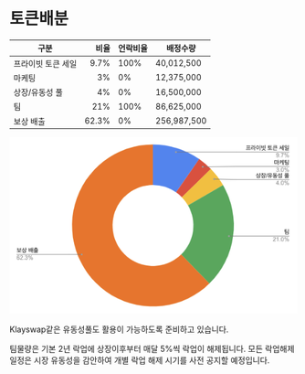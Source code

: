 # 토큰배분

| 구분         |    비율 | 언락비율 | 배정수량        |
| ---------- | ----: | ---- | ----------- |
| 프라이빗 토큰 세일 |  9.7% | 100% | 40,012,500  |
| 마케팅        |    3% | 0%   | 12,375,000  |
| 상장/유동성 풀   |    4% | 0%   | 16,500,000  |
| 팀          |   21% | 100% | 86,625,000  |
| 보상 배출      | 62.3% | 0%   | 256,987,500 |

![](../../.gitbook/assets/share.png)

&#x20;Klayswap같은 유동성풀도 활용이 가능하도록 준비하고 있습니다.

팀물량은 기본 2년 락업에 상장이후부터 매달 5%씩 락업이 해제됩니다. 모든 락업해제 일정은 시장 유동성을 감안하여 개별 락업 해제 시기를 사전 공지할 예정입니다.
